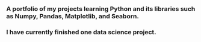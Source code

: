 ### A portfolio of my projects learning Python and its libraries such as Numpy, Pandas, Matplotlib, and Seaborn.

### I have currently finished one data science project.

